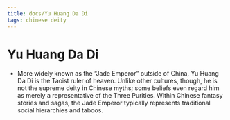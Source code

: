 ```yaml
---
title: docs/Yu Huang Da Di
tags: chinese deity
---
```


# Yu Huang Da Di 
- More widely known as the “Jade Emperor” outside of China, Yu Huang Da Di is the Taoist ruler of heaven. Unlike other cultures, though, he is not the supreme deity in Chinese myths; some beliefs even regard him as merely a representative of the Three Purities. Within Chinese fantasy stories and sagas, the Jade Emperor typically represents traditional social hierarchies and taboos.